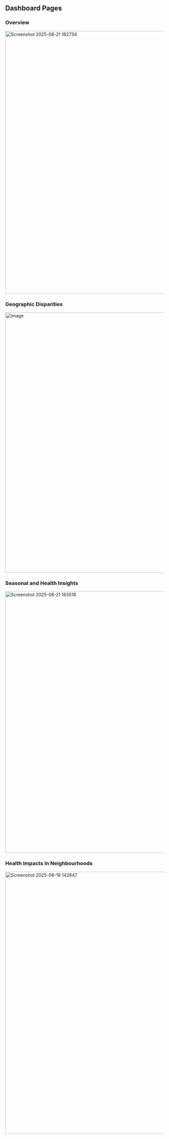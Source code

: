 ## Dashboard Pages 

### Overview
<img width="1482" height="836" alt="Screenshot 2025-08-21 162734" src="https://github.com/user-attachments/assets/82573e89-5219-4a09-aeb0-bc75f0060511" />


### Geographic Disparities

<img width="1477" height="828" alt="image" src="https://github.com/user-attachments/assets/f04be31e-3ffe-49c8-8425-965e5a4d3007" />


### Seasonal and Health Insights

<img width="1482" height="832" alt="Screenshot 2025-08-21 163518" src="https://github.com/user-attachments/assets/4040dfc2-78ba-45e9-9a1d-85b59205e462" />


### Health Impacts In Neighbourhoods
<img width="1482" height="834" alt="Screenshot 2025-08-19 142647" src="https://github.com/user-attachments/assets/c6a1307b-d493-4c97-8f75-f4471d982d46" />
